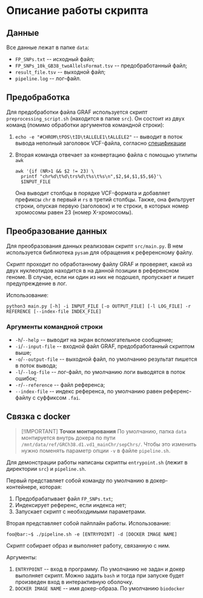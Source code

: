 # Описание работы скрипта

## Данные

Все данные лежат в папке `data`:

- `FP_SNPs.txt` -- исходный файл;
- `FP_SNPs_10k_GB38_twoAllelsFormat.tsv` -- предобработанный файл;
- `result_file.tsv` -- выходной файл;
- `pipeline.log` -- лог-файл.

## Предобработка

Для предобработки файла GRAF используется скрипт
`preprocessing_script.sh` (находится в папке `src`). Он состоит из
двух команд (помимо обработки аргументов командной строки):
1. `echo -e "#CHROM\tPOS\tID\tALLELE1\tALLELE2"` -- выводит в поток
   вывода неполный заголовок VCF-файла, согласно
   [спецификации](https://samtools.github.io/hts-specs/VCFv4.2.pdf)
2. Вторая команда отвечает за конвертацию файла с помощью утилиты
   `awk`

   ```
   awk '{if (NR>1 && $2 != 23) \
     printf "chr%d\t%d\trs%d\t%s\t%s\n",$2,$4,$1,$5,$6}'\
     $INPUT_FILE
   ```
   
   Она выводит столбцы в порядке VCF-формата и добавляет префиксы
   `chr` в первый и `rs` в третий столбцы. Также, она фильтрует
   строки, опуская первую (заголовок) и те строки, в которых номер
   хромосомы равен 23 (номер X-хромосомы).

## Преобразование данных

Для преобразования данных реализован скрипт `src/main.py`. 
В нем используется библиотека `pysam` для обращения к референсному 
файлу. 

Скрипт проходит по обработанному файлу GRAF и проверяет, какой из двух
нуклеотидов находится в на данной позиции в референсном геноме.  В
случае, если ни один из них не подошел, пропускает и пишет
предупреждение в лог.

Использование:
```console
python3 main.py [-h] -i INPUT_FILE [-o OUTPUT_FILE] [-l LOG_FILE] -r REFERENCE [--index-file INDEX_FILE]
```

### Аргументы командной строки

- `-h`/`--help` -- выводит на экран вспомогательное сообщение;
- `-i`/`--input-file` -- входной файл GRAF, предобработанный скриптом
  выше;
- `-o`/`--output-file` -- выходной файл, по умолчанию результат пишется 
  в поток вывода;
- `-l`/`--log-file` -- лог-файл, по умолчанию логи выводятся в поток 
  ошибок;
- `-r`/`--reference` -- файл референса;
- `--index-file` -- индекс референса, по умолчанию равен референс-файлу
  с суффиксом `.fai`.

## Связка с docker

> [!IMPORTANT] **Точки монтирования**
> По умолчанию, папка `data` монтируется внутрь докера по пути
> `/mnt/data/ref/GRCh38.d1.vd1_mainChr/sepChrs/`. Чтобы это изменить
> нужно поменять параметр опции `-v` в файле `pipeline.sh`.

Для демонстрации работы написаны скрипты `entrypoint.sh` (лежит в
директории `src`) и `pipeline.sh`.

Первый представляет собой команду по умолчанию в докер-контейнере, 
которая:

1. Предобрабатывает файл `FP_SNPs.txt`;
2. Индексирует референс, если индекса нет;
3. Запускает скрипт с необходимыми параметрами.

Вторая представляет собой пайплайн работы. Использование:
```console
foo@bar:~$ ./pipeline.sh -e [ENTRYPOINT] -d [DOCKER IMAGE NAME]
```

Скрипт собирает образ и выполняет работу, связанную с ним.

Аргументы:
1.  `ENTRYPOINT` -- вход в программу. По умолчанию не задан и докер
    выполняет скрипт. Можно задать `bash` и тогда при запуске будет
    произведен вход в интерактивную оболочку.
2.  `DOCKER IMAGE NAME` -- имя докер-образа. По умолчанию `biodocker`
